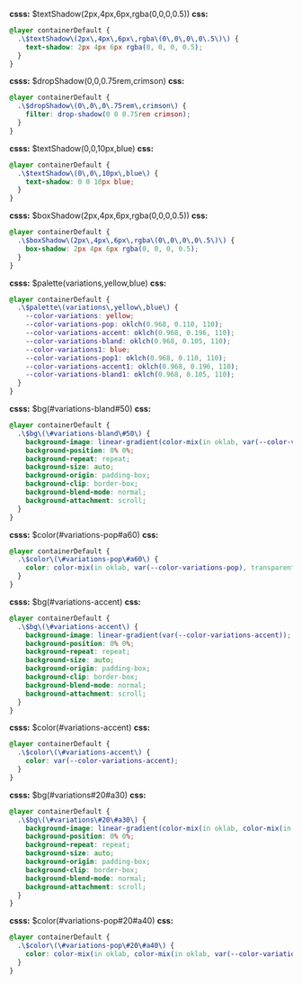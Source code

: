 **csss:** $textShadow(2px,4px,6px,rgba(0,0,0,0.5))
**css:**
```css
@layer containerDefault {
  .\$textShadow\(2px\,4px\,6px\,rgba\(0\,0\,0\,0\.5\)\) {
    text-shadow: 2px 4px 6px rgba(0, 0, 0, 0.5);
  }
}
```

**csss:** $dropShadow(0,0,0.75rem,crimson)
**css:**
```css
@layer containerDefault {
  .\$dropShadow\(0\,0\,0\.75rem\,crimson\) {
    filter: drop-shadow(0 0 0.75rem crimson);
  }
}
```

**csss:** $textShadow(0,0,10px,blue)
**css:**
```css
@layer containerDefault {
  .\$textShadow\(0\,0\,10px\,blue\) {
    text-shadow: 0 0 10px blue;
  }
}
```

**csss:** $boxShadow(2px,4px,6px,rgba(0,0,0,0.5))
**css:**
```css
@layer containerDefault {
  .\$boxShadow\(2px\,4px\,6px\,rgba\(0\,0\,0\,0\.5\)\) {
    box-shadow: 2px 4px 6px rgba(0, 0, 0, 0.5);
  }
}
```

**csss:** $palette(variations,yellow,blue)
**css:**
```css
@layer containerDefault {
  .\$palette\(variations\,yellow\,blue\) {
    --color-variations: yellow;
    --color-variations-pop: oklch(0.968, 0.110, 110);
    --color-variations-accent: oklch(0.968, 0.196, 110);
    --color-variations-bland: oklch(0.968, 0.105, 110);
    --color-variations1: blue;
    --color-variations-pop1: oklch(0.968, 0.110, 110);
    --color-variations-accent1: oklch(0.968, 0.196, 110);
    --color-variations-bland1: oklch(0.968, 0.105, 110);
  }
}
```

**csss:** $bg(#variations-bland#50)
**css:**
```css
@layer containerDefault {
  .\$bg\(\#variations-bland\#50\) {
    background-image: linear-gradient(color-mix(in oklab, var(--color-variations-bland), var(--color-variations-bland1) 50%));
    background-position: 0% 0%;
    background-repeat: repeat;
    background-size: auto;
    background-origin: padding-box;
    background-clip: border-box;
    background-blend-mode: normal;
    background-attachment: scroll;
  }
}
```

**csss:** $color(#variations-pop#a60)
**css:**
```css
@layer containerDefault {
  .\$color\(\#variations-pop\#a60\) {
    color: color-mix(in oklab, var(--color-variations-pop), transparent 40%);
  }
}
```

**csss:** $bg(#variations-accent)
**css:**
```css
@layer containerDefault {
  .\$bg\(\#variations-accent\) {
    background-image: linear-gradient(var(--color-variations-accent));
    background-position: 0% 0%;
    background-repeat: repeat;
    background-size: auto;
    background-origin: padding-box;
    background-clip: border-box;
    background-blend-mode: normal;
    background-attachment: scroll;
  }
}
```

**csss:** $color(#variations-accent)
**css:**
```css
@layer containerDefault {
  .\$color\(\#variations-accent\) {
    color: var(--color-variations-accent);
  }
}
```

**csss:** $bg(#variations#20#a30)
**css:**
```css
@layer containerDefault {
  .\$bg\(\#variations\#20\#a30\) {
    background-image: linear-gradient(color-mix(in oklab, color-mix(in oklab, var(--color-variations), var(--color-variations1) 20%), transparent 70%));
    background-position: 0% 0%;
    background-repeat: repeat;
    background-size: auto;
    background-origin: padding-box;
    background-clip: border-box;
    background-blend-mode: normal;
    background-attachment: scroll;
  }
}
```

**csss:** $color(#variations-pop#20#a40)
**css:**
```css
@layer containerDefault {
  .\$color\(\#variations-pop\#20\#a40\) {
    color: color-mix(in oklab, color-mix(in oklab, var(--color-variations-pop), var(--color-variations-pop1) 20%), transparent 60%);
  }
}
```
